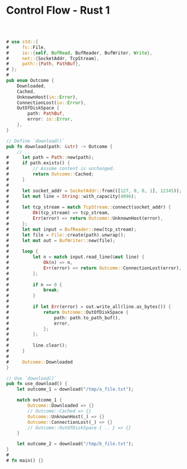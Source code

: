 # Control Flow - Rust 1

<div style="display: flex; justify-content: center;">

<object
    type="image/svg+xml"
    data="control_flow.svg"
    width="300"></object>
<small>[](https://azriel.im/dot_ix/?src=LQhQAsEsFMCcENYGNwE8BcoAEWBmkAbaAfQBMB7AdwDsDz5T0sBvAX2y1MgGcBrY7gAd4SEpGrcArrnxIY1AC5M2HJOWrVoSBZHXFY0btCUt2OUhOJ1yvSYOK54hZWc5Va9UsSQjw0RqYcFDR0DMQ2LqCg1OSkJNTwALaGmDj4RGTuoQE4uXlYAETBHgwAFACUBUFZnuG8TPmNhTYAhE1V5jVhPij%2BDe09fqR5HZyW1rb2js5NOAWS1LwxNLkAPABGsAD0AHzg5NwKo2oaWjp6BkYmA%2Bqa2rrUG7BYu3SHo1x8AsKixOJSMkgcmgiiYBXIkgUWHIuCeLx2n14WCEImgVWisRIcW4SG4qTwhCxXQCBQ%2BxLqYLJIVqgz6hQ%2B43INjsDicBEpqluZwe%2BkMxg55h4-BRv3%2B0lk8hMpKiMTixGgiXIACsePj0kTqQwmIBeDcApzvVTVeCJYQCg5AaSl5aQFtYBdnaCjOZUzZTEAPBuABH3Oad7hc%2BSZADLkQSF31Rfwk4qBkp1gD6dqL%2BADmKQ46syhuIKYtFKwAG1k8VsgAaNypmwAXSThPT2TTeZpvjpOYrNYYhablrrpDLaUb5LIDsmrJmDYyrZbfZZ0wInYJw57Jzu52ovKuTCHGothbn3J9VynuZ7iODorDgOBoOze8NLaDIrEx4lIIUZdACj8yXxh1QRDxHBwsqx0EcSQCAUb9GmgAAPBQECYAByJBJFgbhyFgYBBHIcQFDgGCfyLDNjQAMjjAwQRwnBuHAeBBBINQ6FgJgiOgEi8lbbx2yYAAqBimNyCxuCsJl%2BwnJh8IMUhSORCiqO8chaKYUScM3b1F0ufksHY%2BTmOvH5bwBe8z3U-xQCAA)</small>


</div>

```rust
# use std::{
#     fs::File,
#     io::{self, BufRead, BufReader, BufWriter, Write},
#     net::{SocketAddr, TcpStream},
#     path::{Path, PathBuf},
# };
#
pub enum Outcome {
    Downloaded,
    Cached,
    UnknownHost(io::Error),
    ConnectionLost(io::Error),
    OutOfDiskSpace {
        path: PathBuf,
        error: io::Error,
    },
}

// Define `download()`
pub fn download(path: &str) -> Outcome {
    // ..
#     let path = Path::new(path);
#     if path.exists() {
#         // Assume content is unchanged.
#         return Outcome::Cached;
#     }
#
#     let socket_addr = SocketAddr::from(([127, 0, 0, 1], 12345));
#     let mut line = String::with_capacity(4096);
#
#     let tcp_stream = match TcpStream::connect(socket_addr) {
#         Ok(tcp_stream) => tcp_stream,
#         Err(error) => return Outcome::UnknownHost(error),
#     };
#     let mut input = BufReader::new(tcp_stream);
#     let file = File::create(path).unwrap();
#     let mut out = BufWriter::new(file);
#
#     loop {
#         let n = match input.read_line(&mut line) {
#             Ok(n) => n,
#             Err(error) => return Outcome::ConnectionLost(error),
#         };
#
#         if n == 0 {
#             break;
#         }
#
#         if let Err(error) = out.write_all(line.as_bytes()) {
#             return Outcome::OutOfDiskSpace {
#                 path: path.to_path_buf(),
#                 error,
#             };
#         };
#
#         line.clear();
#     }
#
#     Outcome::Downloaded
}

// Use `download()`
pub fn use_download() {
    let outcome_1 = download("/tmp/a_file.txt");

    match outcome_1 {
        Outcome::Downloaded => {}
        // Outcome::Cached => {}
        Outcome::UnknownHost(_) => {}
        Outcome::ConnectionLost(_) => {}
        // Outcome::OutOfDiskSpace { .. } => {}
    }

    let outcome_2 = download("/tmp/b_file.txt");
}
#
# fn main() {}
```

